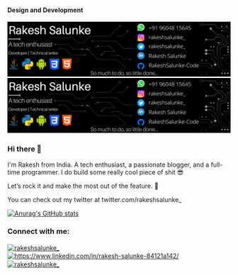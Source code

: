 #### Design and Development
![Design and Development](https://github.com/RakeshSalunke-Code/RakeshSalunke-Code/blob/main/Screenshot%20(62).png)
<img src="https://github.com/RakeshSalunke-Code/RakeshSalunke-Code/blob/main/Screenshot%20(62).png" alt="My test image">
### Hi there 👋

I'm Rakesh from India.
A tech enthusiast, a passionate blogger, and a full-time programmer. I do build some really cool piece of shit 😎

Let’s rock it and make the most out of the feature. 🚀

You can check out my twitter at twitter.com/rakeshsalunke_

[![Anurag's GitHub stats](https://github-readme-stats.vercel.app/api?username=RakeshSalunke-Code)](https://github.com/anuraghazra/github-readme-stats)

<h3 align="left">Connect with me:</h3>
<p align="left">
<a href="https://twitter.com/rakeshsalunke_" target="blank"><img align="center" src="https://raw.githubusercontent.com/rahuldkjain/github-profile-readme-generator/master/src/images/icons/Social/twitter.svg" alt="rakeshsalunke_" height="30" width="40" /></a>
<a href="https://linkedin.com/in/https://www.linkedin.com/in/rakesh-salunke-84121a142/" target="blank"><img align="center" src="https://raw.githubusercontent.com/rahuldkjain/github-profile-readme-generator/master/src/images/icons/Social/linked-in-alt.svg" alt="https://www.linkedin.com/in/rakesh-salunke-84121a142/" height="30" width="40" /></a>
<a href="https://instagram.com/rakeshsalunke_" target="blank"><img align="center" src="https://raw.githubusercontent.com/rahuldkjain/github-profile-readme-generator/master/src/images/icons/Social/instagram.svg" alt="rakeshsalunke_" height="30" width="40" /></a>
</p>
